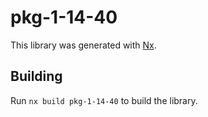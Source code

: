 # pkg-1-14-40

This library was generated with [Nx](https://nx.dev).

## Building

Run `nx build pkg-1-14-40` to build the library.
